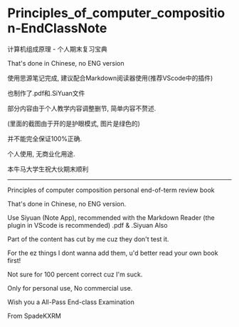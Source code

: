# Principles_of_computer_composition-EndClassNote
计算机组成原理 - 个人期末复习宝典

That's done in Chinese, no ENG version

使用思源笔记完成, 建议配合Markdown阅读器使用(推荐VScode中的插件)

也制作了.pdf和.SiYuan文件

部分内容由于个人教学内容调整删节, 简单内容不赘述.

(里面的截图由于开的是护眼模式, 图片是绿色的)

并不能完全保证100%正确.

个人使用, 无商业化用途.

本牛马大学生祝大伙期末顺利



---

Principles of computer composition personal end-of-term review book

That's done in Chinese, no ENG version.

Use Siyuan (Note App), recommended with the Markdown Reader (the plugin in VScode is recommended)
.pdf & .Siyuan Also

Part of the content has cut by me cuz they don't test it.

For the ez things I dont wanna add them, u'd better read your own book first!

Not sure for 100 percent correct cuz I'm suck.

Only for personal use, No commercial use.

Wish you a All-Pass End-class Examination

From SpadeKXRM
